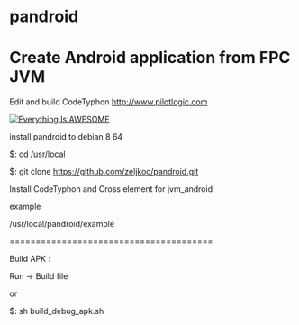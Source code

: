 # pandroid

# Create Android application from FPC JVM 

Edit and build CodeTyphon http://www.pilotlogic.com

[![Everything Is AWESOME](https://i.ytimg.com/vi/ZHlzS15Jy9k/hqdefault.jpg)](https://www.youtube.com/watch?v=ZHlzS15Jy9k "Everything Is AWESOME")

install pandroid to debian 8 64 

$: cd /usr/local

$: git clone https://github.com/zeljkoc/pandroid.git


Install CodeTyphon and Cross element for jvm_android

example

/usr/local/pandroid/example

=======================================

Build APK : 

Run -> Build file

or 

$: sh build_debug_apk.sh 



